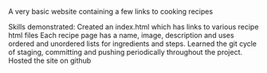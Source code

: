 A very basic website containing a few links to cooking recipes

Skills demonstrated:
Created an index.html which has links to various recipe html files
Each recipe page has a name, image, description and uses ordered and unordered lists for ingredients and steps.
Learned the git cycle of staging, committing and pushing periodically throughout the project.
Hosted the site on github

